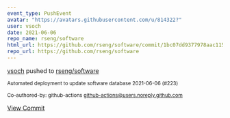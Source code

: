 ```yaml
---
event_type: PushEvent
avatar: "https://avatars.githubusercontent.com/u/814322?"
user: vsoch
date: 2021-06-06
repo_name: rseng/software
html_url: https://github.com/rseng/software/commit/1bc07dd9377978aac11503876859abf771419aaa
repo_url: https://github.com/rseng/software
---
```


<a href='https://github.com/vsoch' target='_blank'>vsoch</a> pushed to <a href='https://github.com/rseng/software' target='_blank'>rseng/software</a>

<small>Automated deployment to update software database 2021-06-06 (#223)

Co-authored-by: github-actions <github-actions@users.noreply.github.com></small>

<a href='https://github.com/rseng/software/commit/1bc07dd9377978aac11503876859abf771419aaa' target='_blank'>View Commit</a>